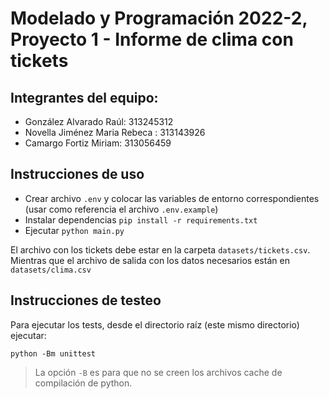 # Modelado y Programación 2022-2, Proyecto 1 - Informe de clima con tickets

## Integrantes del equipo:
- González Alvarado Raúl: 313245312
- Novella Jiménez Maria Rebeca : 313143926
- Camargo Fortiz Miriam: 313056459

## Instrucciones de uso
- Crear archivo `.env` y colocar las variables de entorno correspondientes (usar como referencia el archivo `.env.example`)
- Instalar dependencias `pip install -r requirements.txt`
- Ejecutar `python main.py`

El archivo con los tickets debe estar en la carpeta `datasets/tickets.csv`.
Mientras que el archivo de salida con los datos necesarios están en `datasets/clima.csv`

## Instrucciones de testeo
Para ejecutar los tests, desde el directorio raíz (este
mismo directorio) ejecutar:
```
python -Bm unittest
```
> La opción `-B` es para que no se creen los archivos
cache de compilación de python.
